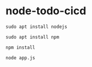 # node-todo-cicd

`sudo apt install nodejs`


`sudo apt install npm`


`npm install`

`node app.js`



